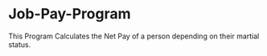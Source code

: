 # Job-Pay-Program
This Program Calculates the Net Pay of a person depending on their martial status.
